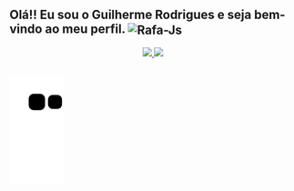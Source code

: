 ## Olá!! Eu sou o Guilherme Rodrigues e seja bem-vindo ao meu perfil. <img align="center" alt="Rafa-Js" src="https://img.shields.io/github/followers/guibuenorodrigues.svg?style=social&label=Follow&maxAge=2592000">

<!--
**guibuenorodrigues/guibuenorodrigues** is a ✨ _special_ ✨ repository because its `README.md` (this file) appears on your GitHub profile.

Here are some ideas to get you started:

- 🔭 I’m currently working on ...
- 🌱 I’m currently learning terraform
- 👯 I’m looking to collaborate on ...
- 🤔 I’m looking for help with ...
- 💬 Ask me about ...
- 📫 How to reach me: ...
- 😄 Pronouns: ...
- ⚡ Fun fact: ...
-->

<div align="center">
  <a href="https://github.com/guibuenorodrigues">
  <img height="100em" src="https://github-readme-stats.vercel.app/api?username=guibuenorodrigues&show_icons=true&theme=react&include_all_commits=true&count_private=true"/>
  <img height="100em" src="https://github-readme-stats.vercel.app/api/top-langs/?username=guibuenorodrigues&layout=compact&langs_count=7&theme=react"/>
</div>
  
  ##
 
<div> 

  ![Snake animation](https://github.com/guibuenorodrigues/guibuenorodrigues/blob/output/github-contribution-grid-snake.svg)
 
</div>
